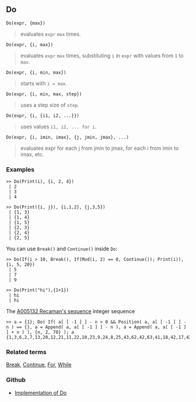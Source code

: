 ## Do

```
Do(expr, {max})
```

> evaluates `expr` `max` times.

```
Do(expr, {i, max})
```

> evaluates `expr` `max` times, substituting `i` in `expr` with values from `1` to `max`.

```
Do(expr, {i, min, max})
```

> starts with `i = max`.

```
Do(expr, {i, min, max, step})
```

> uses a step size of `step`.

```
Do(expr, {i, {i1, i2, ...}})
```

> uses values `i1, i2, ... for i`.

```
Do(expr, {i, imin, imax}, {j, jmin, jmax}, ...)
```

> evaluates expr for each j from jmin to jmax, for each i from imin to imax, etc. 
  
### Examples

```
>> Do(Print(i), {i, 2, 4})
 | 2
 | 3
 | 4
 
>> Do(Print({i, j}), {i,1,2}, {j,3,5})
 | {1, 3}
 | {1, 4}
 | {1, 5}
 | {2, 3}
 | {2, 4}
 | {2, 5}
```

You can use `Break()` and `Continue()` inside `Do`:

```
>> Do(If(i > 10, Break(), If(Mod(i, 2) == 0, Continue()); Print(i)), {i, 5, 20})
 | 5
 | 7
 | 9
 
>> Do(Print("hi"),{1+1})
 | hi
 | hi
```

The [A005132 Recaman's sequence](http://oeis.org/A005132) integer sequence

```
>> a = {1}; Do( If( a[ [ -1 ] ] - n > 0 && Position( a, a[ [ -1 ] ] - n ) == {}, a = Append( a, a[ [ -1 ] ] - n ), a = Append( a, a[ [ -1 ] ] + n ) ), {n, 2, 70} ); a
{1,3,6,2,7,13,20,12,21,11,22,10,23,9,24,8,25,43,62,42,63,41,18,42,17,43,16,44,15,45,14,46,79,113,78,114,77,39,78,38,79,37,80,36,81,35,82,34,83,33,84,32,85,31,86,30,87,29,88,28,89,27,90,26,91,157,224,156,225,155}
```

### Related terms 
[Break](Break.md), [Continue](Continue.md), [For](For.md), [While](While.md) 

### Github

* [Implementation of Do](https://github.com/axkr/symja_android_library/blob/master/symja_android_library/matheclipse-core/src/main/java/org/matheclipse/core/builtin/Programming.java#L664) 
